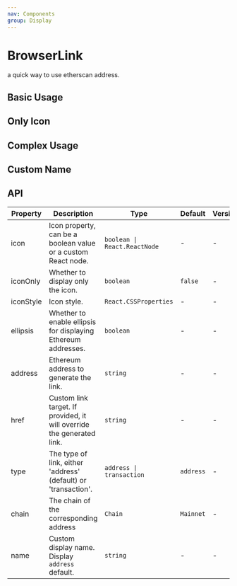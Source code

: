 ```yaml
---
nav: Components
group: Display
---
```


# BrowserLink

a quick way to use etherscan address.

## Basic Usage

<code src="./demos/basic.tsx"></code>

## Only Icon

<code src="./demos/icononly.tsx"></code>

## Complex Usage

<code src="./demos/complex.tsx"></code>

## Custom Name

<code src="./demos/customName.tsx"></code>

## API

| Property | Description | Type | Default | Version |
| --- | --- | --- | --- | --- |
| icon | Icon property, can be a boolean value or a custom React node. | `boolean \| React.ReactNode` | - | - |
| iconOnly | Whether to display only the icon. | `boolean` | `false` | - |
| iconStyle | Icon style. | `React.CSSProperties` | - | - |
| ellipsis | Whether to enable ellipsis for displaying Ethereum addresses. | `boolean` | - | - |
| address | Ethereum address to generate the link. | `string` | - | - |
| href | Custom link target. If provided, it will override the generated link. | `string` | - | - |
| type | The type of link, either 'address' (default) or 'transaction'. | `address \| transaction` | `address` | - |
| chain | The chain of the corresponding address | `Chain` | `Mainnet` | - |
| name | Custom display name. Display `address` default. | `string` | - | - |
